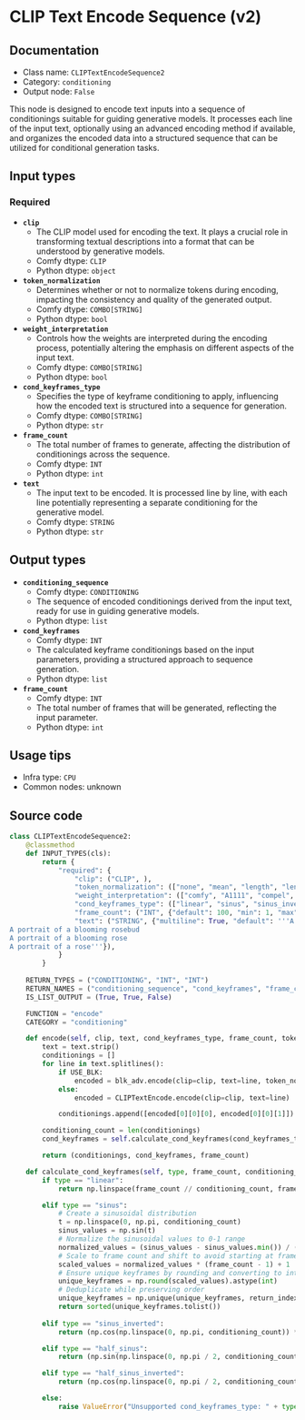 # CLIP Text Encode Sequence (v2)
## Documentation
- Class name: `CLIPTextEncodeSequence2`
- Category: `conditioning`
- Output node: `False`

This node is designed to encode text inputs into a sequence of conditionings suitable for guiding generative models. It processes each line of the input text, optionally using an advanced encoding method if available, and organizes the encoded data into a structured sequence that can be utilized for conditional generation tasks.
## Input types
### Required
- **`clip`**
    - The CLIP model used for encoding the text. It plays a crucial role in transforming textual descriptions into a format that can be understood by generative models.
    - Comfy dtype: `CLIP`
    - Python dtype: `object`
- **`token_normalization`**
    - Determines whether or not to normalize tokens during encoding, impacting the consistency and quality of the generated output.
    - Comfy dtype: `COMBO[STRING]`
    - Python dtype: `bool`
- **`weight_interpretation`**
    - Controls how the weights are interpreted during the encoding process, potentially altering the emphasis on different aspects of the input text.
    - Comfy dtype: `COMBO[STRING]`
    - Python dtype: `bool`
- **`cond_keyframes_type`**
    - Specifies the type of keyframe conditioning to apply, influencing how the encoded text is structured into a sequence for generation.
    - Comfy dtype: `COMBO[STRING]`
    - Python dtype: `str`
- **`frame_count`**
    - The total number of frames to generate, affecting the distribution of conditionings across the sequence.
    - Comfy dtype: `INT`
    - Python dtype: `int`
- **`text`**
    - The input text to be encoded. It is processed line by line, with each line potentially representing a separate conditioning for the generative model.
    - Comfy dtype: `STRING`
    - Python dtype: `str`
## Output types
- **`conditioning_sequence`**
    - Comfy dtype: `CONDITIONING`
    - The sequence of encoded conditionings derived from the input text, ready for use in guiding generative models.
    - Python dtype: `list`
- **`cond_keyframes`**
    - Comfy dtype: `INT`
    - The calculated keyframe conditionings based on the input parameters, providing a structured approach to sequence generation.
    - Python dtype: `list`
- **`frame_count`**
    - Comfy dtype: `INT`
    - The total number of frames that will be generated, reflecting the input parameter.
    - Python dtype: `int`
## Usage tips
- Infra type: `CPU`
- Common nodes: unknown


## Source code
```python
class CLIPTextEncodeSequence2:
    @classmethod
    def INPUT_TYPES(cls):
        return {
            "required": {
                "clip": ("CLIP", ),
                "token_normalization": (["none", "mean", "length", "length+mean"],),
                "weight_interpretation": (["comfy", "A1111", "compel", "comfy++"],),
                "cond_keyframes_type": (["linear", "sinus", "sinus_inverted", "half_sinus", "half_sinus_inverted"],),
                "frame_count": ("INT", {"default": 100, "min": 1, "max": 1024, "step": 1}),
                "text": ("STRING", {"multiline": True, "default": '''A portrait of a rosebud
A portrait of a blooming rosebud
A portrait of a blooming rose
A portrait of a rose'''}),
            }
        }
        
    RETURN_TYPES = ("CONDITIONING", "INT", "INT")
    RETURN_NAMES = ("conditioning_sequence", "cond_keyframes", "frame_count")
    IS_LIST_OUTPUT = (True, True, False)

    FUNCTION = "encode"
    CATEGORY = "conditioning"

    def encode(self, clip, text, cond_keyframes_type, frame_count, token_normalization, weight_interpretation):
        text = text.strip()
        conditionings = []
        for line in text.splitlines():
            if USE_BLK:
                encoded = blk_adv.encode(clip=clip, text=line, token_normalization=token_normalization, weight_interpretation=weight_interpretation)
            else:
                encoded = CLIPTextEncode.encode(clip=clip, text=line)

            conditionings.append([encoded[0][0][0], encoded[0][0][1]])

        conditioning_count = len(conditionings)
        cond_keyframes = self.calculate_cond_keyframes(cond_keyframes_type, frame_count, conditioning_count)

        return (conditionings, cond_keyframes, frame_count)

    def calculate_cond_keyframes(self, type, frame_count, conditioning_count):
        if type == "linear":
            return np.linspace(frame_count // conditioning_count, frame_count, conditioning_count, dtype=int).tolist()

        elif type == "sinus":
            # Create a sinusoidal distribution
            t = np.linspace(0, np.pi, conditioning_count)
            sinus_values = np.sin(t) 
            # Normalize the sinusoidal values to 0-1 range
            normalized_values = (sinus_values - sinus_values.min()) / (sinus_values.max() - sinus_values.min())
            # Scale to frame count and shift to avoid starting at frame 0
            scaled_values = normalized_values * (frame_count - 1) + 1
            # Ensure unique keyframes by rounding and converting to integer
            unique_keyframes = np.round(scaled_values).astype(int)
            # Deduplicate while preserving order
            unique_keyframes = np.unique(unique_keyframes, return_index=True)[1]
            return sorted(unique_keyframes.tolist())
    
        elif type == "sinus_inverted":
            return (np.cos(np.linspace(0, np.pi, conditioning_count)) * (frame_count - 1) + 1).astype(int).tolist()

        elif type == "half_sinus":
            return (np.sin(np.linspace(0, np.pi / 2, conditioning_count)) * (frame_count - 1) + 1).astype(int).tolist()

        elif type == "half_sinus_inverted":
            return (np.cos(np.linspace(0, np.pi / 2, conditioning_count)) * (frame_count - 1) + 1).astype(int).tolist()

        else:
            raise ValueError("Unsupported cond_keyframes_type: " + type)

```
